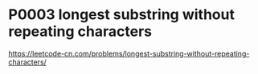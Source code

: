 # P0003 longest substring without repeating characters

https://leetcode-cn.com/problems/longest-substring-without-repeating-characters/


